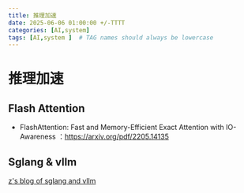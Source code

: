 ```yaml
---
title: 推理加速
date: 2025-06-06 01:00:00 +/-TTTT
categories: [AI,system]
tags: [AI,system ]  # TAG names should always be lowercase
---
```

# 推理加速
## Flash Attention
* FlashAttention: Fast and Memory-Efficient Exact Attention with IO-Awareness ：https://arxiv.org/pdf/2205.14135


## Sglang & vllm
[z's blog of sglang and vllm](https://huazzengblog.github.io/posts/SGLang&vLLM/)